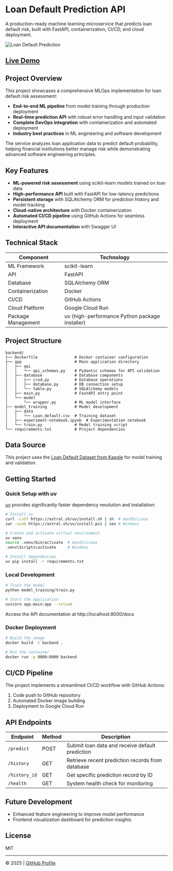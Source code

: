 # Loan Default Prediction API

A production-ready machine learning microservice that predicts loan default risk, built with FastAPI, containerization, CI/CD, and cloud deployment.

![Loan Default Prediction](https://github.com/yourusername/loan-default-prediction/workflows/CI-CD/badge.svg)

## [Live Demo](https://curriculum-07-asuka-miyazaki-final-assignment-52853345258.us-central1.run.app)

## Project Overview

This project showcases a comprehensive MLOps implementation for loan default risk assessment:

- **End-to-end ML pipeline** from model training through production deployment
- **Real-time prediction API** with robust error handling and input validation
- **Complete DevOps integration** with containerization and automated deployment
- **Industry best practices** in ML engineering and software development

The service analyzes loan application data to predict default probability, helping financial institutions better manage risk while demonstrating advanced software engineering principles.

## Key Features

- **ML-powered risk assessment** using scikit-learn models trained on loan data
- **High-performance API** built with FastAPI for low-latency predictions
- **Persistent storage** with SQLAlchemy ORM for prediction history and model tracking
- **Cloud-native architecture** with Docker containerization
- **Automated CI/CD pipeline** using GitHub Actions for seamless deployment
- **Interactive API documentation** with Swagger UI

## Technical Stack

| Component | Technology |
|-----------|------------|
| ML Framework | scikit-learn |
| API | FastAPI |
| Database | SQLAlchemy ORM |
| Containerization | Docker |
| CI/CD | GitHub Actions |
| Cloud Platform | Google Cloud Run |
| Package Management | uv (high-performance Python package installer) |

## Project Structure

```
backend/
├── Dockerfile                # Docker container configuration
├── app                       # Main application directory
│   ├── api
│   │   └── api_schemas.py    # Pydantic schemas for API validation
│   ├── database              # Database components
│   │   ├── crud.py           # Database operations
│   │   ├── database.py       # DB connection setup
│   │   └── table.py          # SQLAlchemy models
│   ├── main.py               # FastAPI entry point
│   └── model
│       └── wrapper.py        # ML model interface
├── model_training            # Model development
│   ├── data
│   │   └── Loan_default.csv  # Training dataset
│   ├── experiment-notebook.ipynb  # Experimentation notebook
│   └── train.py              # Model training script
└── requirements.txt          # Project dependencies
```

## Data Source

This project uses the [Loan Default Dataset from Kaggle](https://www.kaggle.com/datasets/nikhil1e9/loan-default) for model training and validation.

## Getting Started

### Quick Setup with uv

[uv](https://github.com/astral-sh/uv) provides significantly faster dependency resolution and installation:

```bash
# Install uv
curl -LsSf https://astral.sh/uv/install.sh | sh  # macOS/Linux
iwr -useb https://astral.sh/uv/install.ps1 | iex # Windows

# Create and activate virtual environment
uv venv
source .venv/bin/activate  # macOS/Linux
.venv\Scripts\activate     # Windows

# Install dependencies
uv pip install -r requirements.txt
```

### Local Development

```bash
# Train the model
python model_training/train.py

# Start the application
uvicorn app.main:app --reload
```

Access the API documentation at http://localhost:8000/docs

### Docker Deployment

```bash
# Build the image
docker build -t backend .

# Run the container
docker run -p 8000:8000 backend
```

## CI/CD Pipeline

The project implements a streamlined CI/CD workflow with GitHub Actions:

1. Code push to GitHub repository
2. Automated Docker image building
3. Deployment to Google Cloud Run

## API Endpoints

| Endpoint | Method | Description |
|----------|--------|-------------|
| `/predict` | POST | Submit loan data and receive default prediction |
| `/history` | GET | Retrieve recent prediction records from database |
| `/history_id` | GET | Get specific prediction record by ID |
| `/health` | GET | System health check for monitoring |

## Future Development

- Enhanced feature engineering to improve model performance
- Frontend visualization dashboard for prediction insights

## License

MIT

---

© 2025 | [GitHub Profile](https://github.com/asu-bridge93)